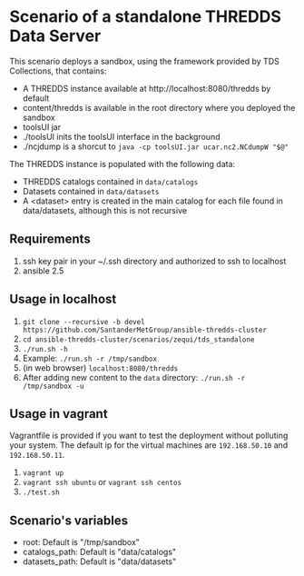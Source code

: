 # Scenario of a standalone THREDDS Data Server

This scenario deploys a sandbox, using the framework provided by TDS Collections, that contains:

- A THREDDS instance available at http://localhost:8080/thredds by default
- content/thredds is available in the root directory where you deployed the sandbox
- toolsUI jar
- ./toolsUI inits the toolsUI interface in the background
- ./ncjdump is a shorcut to `java -cp toolsUI.jar ucar.nc2.NCdumpW "$@"`

The THREDDS instance is populated with the following data:

- THREDDS catalogs contained in `data/catalogs`
- Datasets contained in `data/datasets`
- A \<dataset\> entry is created in the main catalog for each file found in data/datasets, although this is not recursive

## Requirements

1. ssh key pair in your ~/.ssh directory and authorized to ssh to localhost
1. ansible 2.5

## Usage in localhost

1. `git clone --recursive -b devel https://github.com/SantanderMetGroup/ansible-thredds-cluster`
1. `cd ansible-thredds-cluster/scenarios/zequi/tds_standalone`
1. `./run.sh -h`
1. Example: `./run.sh -r /tmp/sandbox`
1. (in web browser) `localhost:8080/thredds`
1. After adding new content to the `data` directory: `./run.sh -r /tmp/sandbox -u`

## Usage in vagrant

Vagrantfile is provided if you want to test the deployment without polluting your system. The default ip for the virtual machines are `192.168.50.10` and `192.168.50.11`.

1. `vagrant up`
1. `vagrant ssh ubuntu` or `vagrant ssh centos`
1. `./test.sh`

## Scenario's variables

- root: Default is "/tmp/sandbox"
- catalogs\_path: Default is "data/catalogs"
- datasets\_path: Default is "data/datasets"
